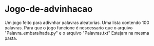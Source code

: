 # Jogo-de-advinhacao
Um jogo feito para adivnhar palavras aleatorias. Uma lista contendo 100 palavras.
Para que o jogo funcione é nescessario que o arquivo "Palavra_embaralhada.py" e o arquivo "Palavras.txt" Estejam na mesma pasta.

